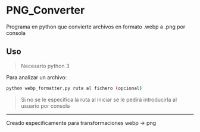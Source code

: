 # PNG_Converter

Programa en python que convierte archivos en formato .webp a .png por consola

## Uso
> Necesario python 3

Para analizar un archivo:

```bash
python webp_formatter.py ruta al fichero (opcional)
```
> Si no se le especifica la ruta al iniciar se le pedirá introducirla al usuario por consola

---

Creado especificamente para transformaciones webp -> png
